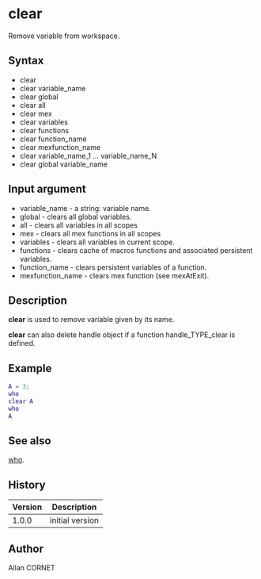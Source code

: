 

# clear

Remove variable from workspace.

## Syntax

- clear
- clear variable_name
- clear global
- clear all
- clear mex
- clear variables
- clear functions
- clear function_name
- clear mexfunction_name
- clear variable_name_1 ... variable_name_N
- clear global variable_name

## Input argument

 - variable_name - a string: variable name.
 - global - clears all global variables.
 - all - clears all variables in all scopes
 - mex - clears all mex functions in all scopes
 - variables - clears all variables in current scope.
 - functions - clears cache of macros functions and associated persistent variables.
 - function_name - clears persistent variables of a function.
 - mexfunction_name - clears mex function (see mexAtExit).

## Description


  <p><b>clear</b> is used to remove variable given by its name.</p>
  <p><b>clear</b> can also delete handle object if a function handle_TYPE_clear is defined.</p>


## Example

```matlab
A = 3;
who
clear A
who
A
```

## See also

[who](who.md).
## History

|Version|Description|
|------|------|
|1.0.0|initial version|


## Author

Allan CORNET




